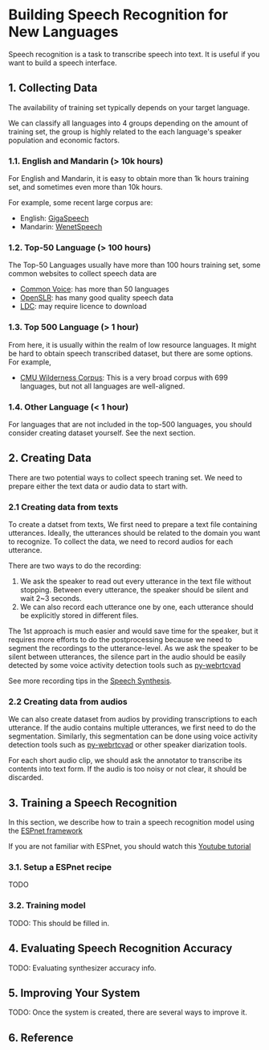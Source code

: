 # Building Speech Recognition for New Languages

Speech recognition is a task to transcribe speech into text. It is useful if you want to build a speech interface.

## 1. Collecting Data

The availability of training set typically depends on your target language. 

We can classify all languages into 4 groups depending on the amount of training set, the group is highly related to the each language's speaker population and economic factors.

### 1.1. English and Mandarin (> 10k hours)

For English and Mandarin, it is easy to obtain more than 1k hours training set, and sometimes even more than 10k hours.

For example, some recent large corpus are:

- English: [GigaSpeech](https://github.com/SpeechColab/GigaSpeech)
- Mandarin: [WenetSpeech](https://wenet-e2e.github.io/WenetSpeech/)


### 1.2. Top-50 Language (> 100 hours)

The Top-50 Languages usually have more than 100 hours training set, some common websites to collect speech data are 

- [Common Voice](https://commonvoice.mozilla.org/en/datasets): has more than 50 languages
- [OpenSLR](https://openslr.org/): has many good quality speech data
- [LDC](https://www.ldc.upenn.edu/): may require licence to download


### 1.3. Top 500 Language (> 1 hour)

From here, it is usually within the realm of low resource languages. It might be hard to obtain speech transcribed dataset, but there are some options. For example,

- [CMU Wilderness Corpus](https://github.com/festvox/datasets-CMU_Wilderness): This is a very broad corpus with 699 languages, but not all languages are well-aligned.


### 1.4. Other Language (< 1 hour)

For languages that are not included in the top-500 languages, you should consider creating dataset yourself. See the next section.


## 2. Creating Data

There are two potential ways to collect speech traning set. We need to prepare either the text data or audio data to start with. 

### 2.1 Creating data from texts

To create a datset from texts, We first need to prepare a text file containing utterances. Ideally, the utterances should be related to the domain you want to recognize. To collect the data, we need to record audios for each utterance.

There are two ways to do the recording:

1. We ask the speaker to read out every utterance in the text file without stopping. Between every utterance, the speaker should be silent and wait 2~3 seconds.
2. We can also record each utterance one by one, each utterance should be explicitly stored in different files.

The 1st approach is much easier and would save time for the speaker, but it requires more efforts to do the postprocessing because we need to segment the recordings to the utterance-level. As we ask the speaker to be silent between utterances, the silence part in the audio should be easily detected by some voice activity detection tools such as [py-webrtcvad](https://github.com/wiseman/py-webrtcvad)

See more recording tips in the [Speech Synthesis](speech-synthesis/).

### 2.2 Creating data from audios

We can also create dataset from audios by providing transcriptions to each utterance. If the audio contains multiple utterances, we first need to do the segmentation. Similarly, this segmentation can be done using voice activity detection tools such as [py-webrtcvad](https://github.com/wiseman/py-webrtcvad) or other speaker diarization tools.

For each short audio clip, we should ask the annotator to transcribe its contents into text form. If the audio is too noisy or not clear, it should be discarded.


## 3. Training a Speech Recognition

In this section, we describe how to train a speech recognition model using the [ESPnet framework](https://github.com/espnet/espnet)

If you are not familiar with ESPnet, you should watch this [Youtube tutorial](https://www.youtube.com/watch?v=2mRz3wH1vd0)


### 3.1. Setup a ESPnet recipe

TODO


### 3.2. Training model

TODO: This should be filled in.


## 4. Evaluating Speech Recognition Accuracy

TODO: Evaluating synthesizer accuracy info.

## 5. Improving Your System

TODO: Once the system is created, there are several ways to improve it.

## 6. Reference

